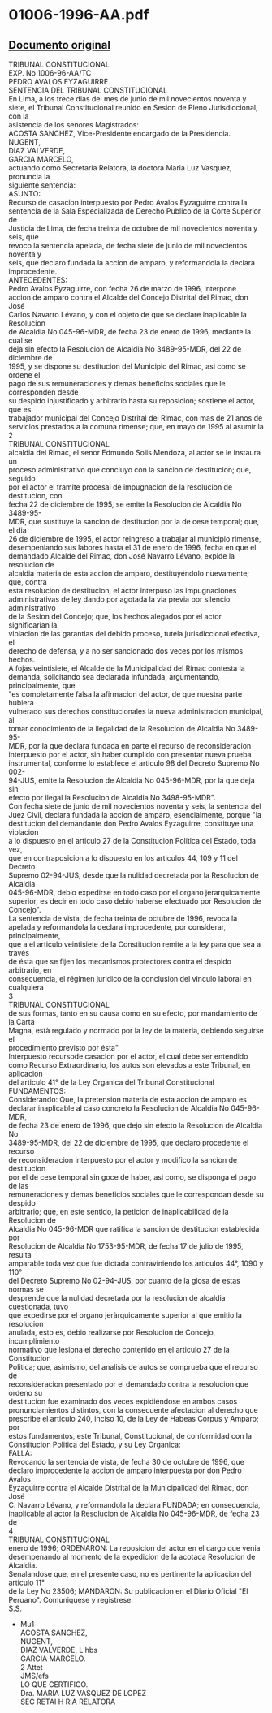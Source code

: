 
01006-1996-AA.pdf
=================
  
[Documento original](https://tc.gob.pe/jurisprudencia/1997/01006-1996-AA.pdf)  
---  
TRIBUNAL CONSTITUCIONAL  
EXP. No 1006-96-AA/TC  
PEDRO AVALOS EYZAGUIRRE  
SENTENCIA DEL TRIBUNAL CONSTITUCIONAL  
En Lima, a los trece dias del mes de junio de mil novecientos noventa y  
siete, el Tribunal Constitucional reunido en Sesion de Pleno Jurisdiccional, con la  
asistencia de los senores Magistrados:  
ACOSTA SANCHEZ, Vice-Presidente encargado de la Presidencia.  
NUGENT,  
DIAZ VALVERDE,  
GARCIA MARCELO,  
actuando como Secretaria Relatora, la doctora Maria Luz Vasquez, pronuncia la  
siguiente sentencia:  
ASUNTO:  
Recurso de casacion interpuesto por Pedro Avalos Eyzaguirre contra la  
sentencia de la Sala Especializada de Derecho Publico de la Corte Superior de  
Justicia de Lima, de fecha treinta de octubre de mil novecientos noventa y seis, que  
revoco la sentencia apelada, de fecha siete de junio de mil novecientos noventa y  
seis, que declaro fundada la accion de amparo, y reformandola la declara  
improcedente.  
ANTECEDENTES:  
Pedro Avalos Eyzaguirre, con fecha 26 de marzo de 1996, interpone  
accion de amparo contra el Alcalde del Concejo Distrital del Rimac, don José  
Carlos Navarro Lévano, y con el objeto de que se declare inaplicable la Resolucion  
de Alcaldia No 045-96-MDR, de fecha 23 de enero de 1996, mediante la cual se  
deja sin efecto la Resolucion de Alcaldia No 3489-95-MDR, del 22 de diciembre de  
1995, y se dispone su destitucion del Municipio del Rimac, asi como se ordene el  
pago de sus remuneraciones y demas beneficios sociales que le corresponden desde  
su despido injustificado y arbitrario hasta su reposicion; sostiene el actor, que es  
trabajador municipal del Concejo Distrital del Rimac, con mas de 21 anos de  
servicios prestados a la comuna rimense; que, en mayo de 1995 al asumir la  
2  
TRIBUNAL CONSTITUCIONAL  
alcaldia del Rimac, el senor Edmundo Solis Mendoza, al actor se le instaura un  
proceso administrativo que concluyo con la sancion de destitucion; que, seguido  
por el actor el tramite procesal de impugnacion de la resolucion de destitucion, con  
fecha 22 de diciembre de 1995, se emite la Resolucion de Alcaldia No 3489-95-  
MDR, que sustituye la sancion de destitucion por la de cese temporal; que, el dia  
26 de diciembre de 1995, el actor reingreso a trabajar al municipio rimense,  
desempeniando sus labores hasta el 31 de enero de 1996, fecha en que el  
demandado Alcalde del Rimac, don José Navarro Lévano, expide la resolucion de  
alcaldia materia de esta accion de amparo, destituyéndolo nuevamente; que, contra  
esta resolucion de destitucion, el actor interpuso las impugnaciones  
administrativas de ley dando por agotada la via previa por silencio administrativo  
de la Sesion del Concejo; que, los hechos alegados por el actor significarian la  
violacion de las garantias del debido proceso, tutela jurisdiccional efectiva, el  
derecho de defensa, y a no ser sancionado dos veces por los mismos hechos.  
A fojas veintisiete, el Alcalde de la Municipalidad del Rimac contesta la  
demanda, solicitando sea declarada infundada, argumentando, principalmente, que  
"es completamente falsa la afirmacion del actor, de que nuestra parte hubiera  
vulnerado sus derechos constitucionales la nueva administracion municipal, al  
tomar conocimiento de la ilegalidad de la Resolucion de Alcaldia No 3489-95-  
MDR, por la que declara fundada en parte el recurso de reconsideracion  
interpuesto por el actor, sin haber cumplido con presentar nueva prueba  
instrumental, conforme lo establece el articulo 98 del Decreto Supremo No 002-  
94-JUS, emite la Resolucion de Alcaldia No 045-96-MDR, por la que deja sin  
efecto por ilegal la Resolucion de Alcaldia No 3498-95-MDR".  
Con fecha siete de junio de mil novecientos noventa y seis, la sentencia del  
Juez Civil, declara fundada la accion de amparo, esencialmente, porque "la  
destitucion del demandante don Pedro Avalos Eyzaguirre, constituye una violacion  
a lo dispuesto en el articulo 27 de la Constitucion Politica del Estado, toda vez,  
que en contraposicion a lo dispuesto en los articulos 44, 109 y 11 del Decreto  
Supremo 02-94-JUS, desde que la nulidad decretada por la Resolucion de Alcaldia  
045-96-MDR, debio expedirse en todo caso por el organo jerarquicamente  
superior, es decir en todo caso debio haberse efectuado por Resolucion de  
Concejo".  
La sentencia de vista, de fecha treinta de octubre de 1996, revoca la  
apelada y reformandola la declara improcedente, por considerar, principalmente,  
que a el articulo veintisiete de la Constitucion remite a la ley para que sea a través  
de ésta que se fijen los mecanismos protectores contra el despido arbitrario, en  
consecuencia, el régimen juridico de la conclusion del vinculo laboral en cualquiera  
3  
TRIBUNAL CONSTITUCIONAL  
de sus formas, tanto en su causa como en su efecto, por mandamiento de la Carta  
Magna, està regulado y normado por la ley de la materia, debiendo seguirse el  
procedimiento previsto por ésta".  
Interpuesto recursode casacion por el actor, el cual debe ser entendido  
como Recurso Extraordinario, los autos son elevados a este Tribunal, en aplicacion  
del articulo 41° de la Ley Organica del Tribunal Constitucional  
FUNDAMENTOS:  
Considerando: Que, la pretension materia de esta accion de amparo es  
declarar inaplicable al caso concreto la Resolucion de Alcaldia No 045-96-MDR,  
de fecha 23 de enero de 1996, que dejo sin efecto la Resolucion de Alcaldia No  
3489-95-MDR, del 22 de diciembre de 1995, que declaro procedente el recurso  
de reconsideracion interpuesto por el actor y modifico la sancion de destitucion  
por el de cese temporal sin goce de haber, asi como, se disponga el pago de las  
remuneraciones y demas beneficios sociales que le correspondan desde su despido  
arbitrario; que, en este sentido, la peticion de inaplicabilidad de la Resolucion de  
Alcaldia No 045-96-MDR que ratifica la sancion de destitucion establecida por  
Resolucion de Alcaldia No 1753-95-MDR, de fecha 17 de julio de 1995, resulta  
amparable toda vez que fue dictada contraviniendo los articulos 44°, 1090 y 110°  
del Decreto Supremo No 02-94-JUS, por cuanto de la glosa de estas normas se  
desprende que la nulidad decretada por la resolucion de alcaldia cuestionada, tuvo  
que expedirse por el organo jeràrquicamente superior al que emitio la resolucion  
anulada, esto es, debio realizarse por Resolucion de Concejo, incumplimiento  
normativo que lesiona el derecho contenido en el articulo 27 de la Constitucion  
Politica; que, asimismo, del analisis de autos se comprueba que el recurso de  
reconsideracion presentado por el demandado contra la resolucion que ordeno su  
destitucion fue examinado dos veces expidiéndose en ambos casos  
pronunciamientos distintos, con la consecuente afectacion al derecho que  
prescribe el articulo 240, inciso 10, de la Ley de Habeas Corpus y Amparo; por  
estos fundamentos, este Tribunal, Constitucional, de conformidad con la  
Constitucion Politica del Estado, y su Ley Organica:  
FALLA:  
Revocando la sentencia de vista, de fecha 30 de octubre de 1996, que  
declaro improcedente la accion de amparo interpuesta por don Pedro Avalos  
Eyzaguirre contra el Alcalde Distrital de la Municipalidad del Rimac, don José  
C. Navarro Lévano, y reformandola la declara FUNDADA; en consecuencia,  
inaplicable al actor la Resolucion de Alcaldia No 045-96-MDR, de fecha 23 de  
4  
TRIBUNAL CONSTITUCIONAL  
enero de 1996; ORDENARON: La reposicion del actor en el cargo que venia  
desempenando al momento de la expedicion de la acotada Resolucion de Alcaldia.  
Senalandose que, en el presente caso, no es pertinente la aplicacion del articulo 11°  
de la Ley No 23506; MANDARON: Su publicacion en el Diario Oficial "El  
Peruano". Comuniquese y registrese.  
S.S.  
- Mu1  
ACOSTA SANCHEZ,  
NUGENT,  
DIAZ VALVERDE, L hbs  
GARCIA MARCELO.  
2 Attet  
JMS/efs  
LO QUE CERTIFICO.  
Dra. MARIA LUZ VASQUEZ DE LOPEZ  
SEC RETAI H RIA RELATORA